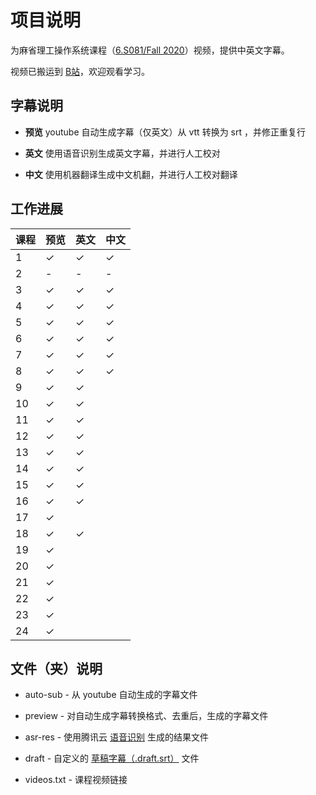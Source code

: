# 项目说明

为麻省理工操作系统课程（[6.S081/Fall 2020](https://pdos.csail.mit.edu/6.828/2020/schedule.html)）视频，提供中英文字幕。

视频已搬运到 [B站](https://www.bilibili.com/video/BV19k4y1C7kA/)，欢迎观看学习。

## 字幕说明

- **预览** youtube 自动生成字幕（仅英文）从 vtt 转换为 srt ，并修正重复行

- **英文** 使用语音识别生成英文字幕，并进行人工校对

- **中文** 使用机器翻译生成中文机翻，并进行人工校对翻译

## 工作进展

| 课程 | 预览    | 英文    | 中文    |
| ---- | ------- | ------- | ------- |
| 1    | &check; | &check; | &check; |
| 2    | -       | -       | -       |
| 3    | &check; | &check; | &check; |
| 4    | &check; | &check; | &check; |
| 5    | &check; | &check; | &check; |
| 6    | &check; | &check; | &check; |
| 7    | &check; | &check; | &check; |
| 8    | &check; | &check; | &check; |
| 9    | &check; | &check; |         |
| 10   | &check; | &check; |         |
| 11   | &check; | &check; |         |
| 12   | &check; | &check; |         |
| 13   | &check; | &check; |         |
| 14   | &check; | &check; |         |
| 15   | &check; | &check; |         |
| 16   | &check; | &check; |         |
| 17   | &check; |         |         |
| 18   | &check; | &check; |         |
| 19   | &check; |         |         |
| 20   | &check; |         |         |
| 21   | &check; |         |         |
| 22   | &check; |         |         |
| 23   | &check; |         |         |
| 24   | &check; |         |         |

## 文件（夹）说明

- auto-sub - 从 youtube 自动生成的字幕文件

- preview - 对自动生成字幕转换格式、去重后，生成的字幕文件

- asr-res - 使用腾讯云 [语音识别](https://cloud.tencent.com/document/product/1093/37139) 生成的结果文件

- draft - 自定义的 [草稿字幕（.draft.srt）](https://github.com/mayf09/subtitle-tools/blob/develop/draft.srt.md) 文件

- videos.txt - 课程视频链接
